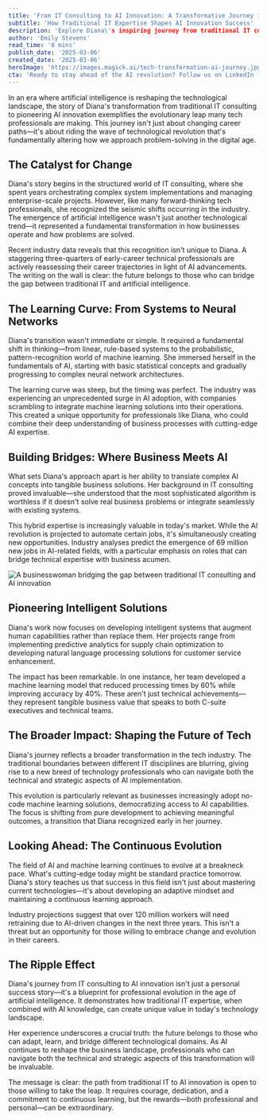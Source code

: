 ```yaml
---
title: 'From IT Consulting to AI Innovation: A Transformative Journey in Machine Learning'
subtitle: 'How Traditional IT Expertise Shapes AI Innovation Success'
description: 'Explore Diana\'s inspiring journey from traditional IT consulting to AI innovation. Learn how combining deep technical expertise with AI knowledge creates unprecedented value in today\'s rapidly evolving tech landscape.'
author: 'Emily Stevens'
read_time: '8 mins'
publish_date: '2025-03-06'
created_date: '2025-03-06'
heroImage: 'https://images.magick.ai/tech-transformation-ai-journey.jpg'
cta: 'Ready to stay ahead of the AI revolution? Follow us on LinkedIn for more inspiring stories of tech transformation and expert insights into the future of AI innovation.'
---
```


In an era where artificial intelligence is reshaping the technological landscape, the story of Diana's transformation from traditional IT consulting to pioneering AI innovation exemplifies the evolutionary leap many tech professionals are making. This journey isn't just about changing career paths—it's about riding the wave of technological revolution that's fundamentally altering how we approach problem-solving in the digital age.

## The Catalyst for Change

Diana's story begins in the structured world of IT consulting, where she spent years orchestrating complex system implementations and managing enterprise-scale projects. However, like many forward-thinking tech professionals, she recognized the seismic shifts occurring in the industry. The emergence of artificial intelligence wasn't just another technological trend—it represented a fundamental transformation in how businesses operate and how problems are solved.

Recent industry data reveals that this recognition isn't unique to Diana. A staggering three-quarters of early-career technical professionals are actively reassessing their career trajectories in light of AI advancements. The writing on the wall is clear: the future belongs to those who can bridge the gap between traditional IT and artificial intelligence.

## The Learning Curve: From Systems to Neural Networks

Diana's transition wasn't immediate or simple. It required a fundamental shift in thinking—from linear, rule-based systems to the probabilistic, pattern-recognition world of machine learning. She immersed herself in the fundamentals of AI, starting with basic statistical concepts and gradually progressing to complex neural network architectures.

The learning curve was steep, but the timing was perfect. The industry was experiencing an unprecedented surge in AI adoption, with companies scrambling to integrate machine learning solutions into their operations. This created a unique opportunity for professionals like Diana, who could combine their deep understanding of business processes with cutting-edge AI expertise.

## Building Bridges: Where Business Meets AI

What sets Diana's approach apart is her ability to translate complex AI concepts into tangible business solutions. Her background in IT consulting proved invaluable—she understood that the most sophisticated algorithm is worthless if it doesn't solve real business problems or integrate seamlessly with existing systems.

This hybrid expertise is increasingly valuable in today's market. While the AI revolution is projected to automate certain jobs, it's simultaneously creating new opportunities. Industry analyses predict the emergence of 69 million new jobs in AI-related fields, with a particular emphasis on roles that can bridge technical expertise with business acumen.

![A businesswoman bridging the gap between traditional IT consulting and AI innovation](https://images.magick.ai/tech-transformation-ai-journey.jpg)

## Pioneering Intelligent Solutions

Diana's work now focuses on developing intelligent systems that augment human capabilities rather than replace them. Her projects range from implementing predictive analytics for supply chain optimization to developing natural language processing solutions for customer service enhancement.

The impact has been remarkable. In one instance, her team developed a machine learning model that reduced processing times by 60% while improving accuracy by 40%. These aren't just technical achievements—they represent tangible business value that speaks to both C-suite executives and technical teams.

## The Broader Impact: Shaping the Future of Tech

Diana's journey reflects a broader transformation in the tech industry. The traditional boundaries between different IT disciplines are blurring, giving rise to a new breed of technology professionals who can navigate both the technical and strategic aspects of AI implementation.

This evolution is particularly relevant as businesses increasingly adopt no-code machine learning solutions, democratizing access to AI capabilities. The focus is shifting from pure development to achieving meaningful outcomes, a transition that Diana recognized early in her journey.

## Looking Ahead: The Continuous Evolution

The field of AI and machine learning continues to evolve at a breakneck pace. What's cutting-edge today might be standard practice tomorrow. Diana's story teaches us that success in this field isn't just about mastering current technologies—it's about developing an adaptive mindset and maintaining a continuous learning approach.

Industry projections suggest that over 120 million workers will need retraining due to AI-driven changes in the next three years. This isn't a threat but an opportunity for those willing to embrace change and evolution in their careers.

## The Ripple Effect

Diana's journey from IT consulting to AI innovation isn't just a personal success story—it's a blueprint for professional evolution in the age of artificial intelligence. It demonstrates how traditional IT expertise, when combined with AI knowledge, can create unique value in today's technology landscape.

Her experience underscores a crucial truth: the future belongs to those who can adapt, learn, and bridge different technological domains. As AI continues to reshape the business landscape, professionals who can navigate both the technical and strategic aspects of this transformation will be invaluable.

The message is clear: the path from traditional IT to AI innovation is open to those willing to take the leap. It requires courage, dedication, and a commitment to continuous learning, but the rewards—both professional and personal—can be extraordinary.
